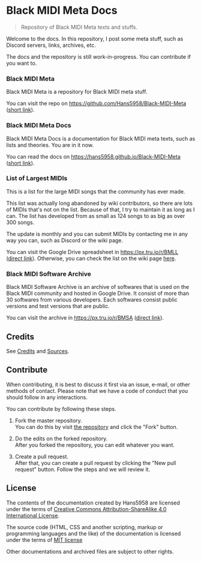 <h1>Black MIDI Meta Docs</h1>

> Repository of Black MIDI Meta texts and stuffs.

Welcome to the docs. In this repository, I post some meta stuff, such as Discord servers, links, archives, etc.

The docs and the repository is still work-in-progress. You can contribute if you want to.

### Black MIDI Meta

Black MIDI Meta is a repository for Black MIDI meta stuff.

You can visit the repo on <https://github.com/Hans5958/Black-MIDI-Meta> ([short link](https://px.tru.io/BMMeta)).

### Black MIDI Meta Docs

Black MIDI Meta Docs is a documentation for Black MIDI meta texts, such as lists and theories. You are in it now.

You can read the docs on <https://hans5958.github.io/Black-MIDI-Meta> ([short link](https://px.tru.io/BMMetaDocs)).

### List of Largest MIDIs

This is a list for the large MIDI songs that the community has ever made.

This list was actually long abandoned by wiki contributors, so there are lots of MIDIs that's not on the list. Because of that, I try to maintain it as long as I can. The list has developed from as small as 124 songs to as big as over 300 songs.

The update is monthly and you can submit MIDIs by contacting me in any way you can, such as Discord or the wiki page.

You can visit the Google Drive spreadsheet in <https://px.tru.io/r/BMLL> ([direct link](https://docs.google.com/spreadsheets/u/1/d/1sldrGkhU41FakmdFfUL3Z1GMT2LOQzx81yy4D_ZLxKk/edit?usp=sharing)). Otherwise, you can check the list on the wiki page [here](https://officialblackmidi.fandom.com/wiki/List_of_Largest_MIDIs).

### Black MIDI Software Archive

Black MIDI Software Archive is an archive of softwares that is used on the Black MIDI community and hosted in Google Drive. It consist of more than 30 softwares from various developers. Each softwares consist public versions and test versions that are public.

You can visit the archive in <https://px.tru.io/r/BMSA> ([direct link](https://drive.google.com/drive/folders/1K3DytP7EXvFBuYV3CQQQ7BYRuY3iESaC?usp=sharing)).

## Credits

See [Credits](https://github.com/Hans5958/Black-MIDI-Meta/blob/master/CREDITS.md) and [Sources](https://github.com/Hans5958/Black-MIDI-Meta/blob/master/SOURCES.md).

## Contribute

When contributing, it is best to discuss it first via an issue, e-mail, or other methods of contact. Please note that we have a code of conduct that you should follow in any interactions.

You can contribute by following these steps.

1. Fork the master repository.  
You can do this by visit [the repository](https://github.com/Hans5958/Black-MIDI-Meta/) and click the "Fork" button.

2. Do the edits on the forked repository.  
After you forked the repository, you can edit whatever you want.

3. Create a pull request.  
After that, you can create a pull request by clicking the "New pull request" button. Follow the steps and we will review it.

## License

The contents of the documentation created by Hans5958 are licensed under the terms of [Creative Commons Attribution-ShareAlike 4.0 International License](http://creativecommons.org/licenses/by-sa/4.0/).

The source code (HTML, CSS and another scripting, markup or programming languages and the like) of the documentation is licensed under the terms of [MIT license](https://opensource.org/licenses/MIT)

Other documentations and archived files are subject to other rights.